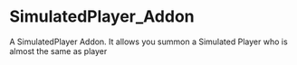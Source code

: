 # SimulatedPlayer_Addon
A SimulatedPlayer Addon. It allows you summon a Simulated Player who is almost the same as player
